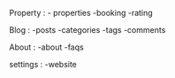 Property :
    - properties
    -booking
    -rating

Blog :
    -posts
    -categories
    -tags
    -comments

About :
    -about
    -faqs

settings :
      -website